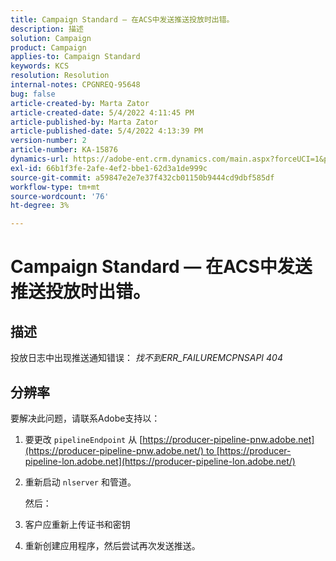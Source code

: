 ```yaml
---
title: Campaign Standard — 在ACS中发送推送投放时出错。
description: 描述
solution: Campaign
product: Campaign
applies-to: Campaign Standard
keywords: KCS
resolution: Resolution
internal-notes: CPGNREQ-95648
bug: false
article-created-by: Marta Zator
article-created-date: 5/4/2022 4:11:45 PM
article-published-by: Marta Zator
article-published-date: 5/4/2022 4:13:39 PM
version-number: 2
article-number: KA-15876
dynamics-url: https://adobe-ent.crm.dynamics.com/main.aspx?forceUCI=1&pagetype=entityrecord&etn=knowledgearticle&id=5d3f73df-c4cb-ec11-a7b5-6045bd00d4f5
exl-id: 66b1f3fe-2afe-4ef2-bbe1-62d3a1de999c
source-git-commit: a59847e2e7e37f432cb01150b9444cd9dbf585df
workflow-type: tm+mt
source-wordcount: '76'
ht-degree: 3%

---
```


# Campaign Standard — 在ACS中发送推送投放时出错。

## 描述

投放日志中出现推送通知错误： *找不到ERR_FAILUREMCPNSAPI 404*

## 分辨率

要解决此问题，请联系Adobe支持以：

1. 要更改 `pipelineEndpoint` 从 [https://producer-pipeline-pnw.adobe.net](https://producer-pipeline-pnw.adobe.net/) to [https://producer-pipeline-lon.adobe.net](https://producer-pipeline-lon.adobe.net/)

1. 重新启动 `nlserver` 和管道。

   然后：

1. 客户应重新上传证书和密钥

1. 重新创建应用程序，然后尝试再次发送推送。
